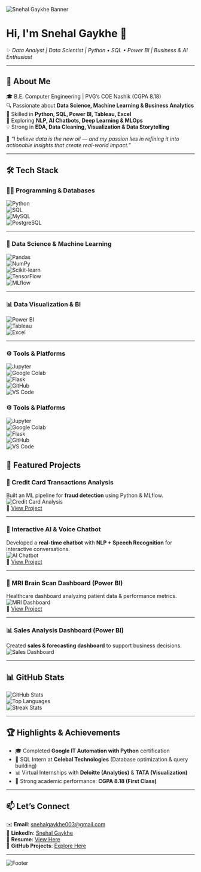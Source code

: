 <!-- Custom Banner -->
![Snehal Gaykhe Banner](https://capsule-render.vercel.app/api?type=waving&color=0:1E90FF,100:9370DB&height=180&section=header&text=Snehal%20Gaykhe%20|%20Data%20Analyst%20&%20Scientist&fontSize=30&fontColor=ffffff&animation=fadeIn&fontAlignY=35)

# Hi, I'm Snehal Gaykhe 👋  
✨ *Data Analyst | Data Scientist | Python • SQL • Power BI | Business & AI Enthusiast*  

---

## 🌟 About Me  
🎓 B.E. Computer Engineering | PVG’s COE Nashik (CGPA 8.18)  
🔍 Passionate about **Data Science, Machine Learning & Business Analytics**  
🐍 Skilled in **Python, SQL, Power BI, Tableau, Excel**  
🤖 Exploring **NLP, AI Chatbots, Deep Learning & MLOps**  
💡 Strong in **EDA, Data Cleaning, Visualization & Data Storytelling**  

💬 *“I believe data is the new oil — and my passion lies in refining it into actionable insights that create real-world impact.”*  

---
## 🛠️ Tech Stack  

### 👨‍💻 Programming & Databases  
![Python](https://img.shields.io/badge/Python-3776AB?style=flat-square&logo=python&logoColor=white)  
![SQL](https://img.shields.io/badge/SQL-005C84?style=flat-square&logo=postgresql&logoColor=white)  
![MySQL](https://img.shields.io/badge/MySQL-4479A1?style=flat-square&logo=mysql&logoColor=white)  
![PostgreSQL](https://img.shields.io/badge/PostgreSQL-4169E1?style=flat-square&logo=postgresql&logoColor=white)  

---

### 🤖 Data Science & Machine Learning  
![Pandas](https://img.shields.io/badge/Pandas-150458?style=flat-square&logo=pandas&logoColor=white)  
![NumPy](https://img.shields.io/badge/NumPy-013243?style=flat-square&logo=numpy&logoColor=white)  
![Scikit-learn](https://img.shields.io/badge/Scikit--learn-F7931E?style=flat-square&logo=scikit-learn&logoColor=white)  
![TensorFlow](https://img.shields.io/badge/TensorFlow-FF6F00?style=flat-square&logo=tensorflow&logoColor=white)  
![MLflow](https://img.shields.io/badge/MLflow-0194E2?style=flat-square&logo=mlflow&logoColor=white)  

---

### 📊 Data Visualization & BI  
![Power BI](https://img.shields.io/badge/Power%20BI-F2C811?style=flat-square&logo=powerbi&logoColor=black)  
![Tableau](https://img.shields.io/badge/Tableau-E97627?style=flat-square&logo=tableau&logoColor=white)  
![Excel](https://img.shields.io/badge/Excel-217346?style=flat-square&logo=microsoft-excel&logoColor=white)  

---

### ⚙️ Tools & Platforms  
![Jupyter](https://img.shields.io/badge/Jupyter-F37626?style=flat-square&logo=jupyter&logoColor=white)  
![Google Colab](https://img.shields.io/badge/Google%20Colab-F9AB00?style=flat-square&logo=googlecolab&logoColor=black)  
![Flask](https://img.shields.io/badge/Flask-000000?style=flat-square&logo=flask&logoColor=white)  
![GitHub](https://img.shields.io/badge/GitHub-181717?style=flat-square&logo=github&logoColor=white)  
![VS Code](https://img.shields.io/badge/VSCode-007ACC?style=flat-square&logo=visualstudiocode&logoColor=white)  


### ⚙️ Tools & Platforms  
![Jupyter](https://img.shields.io/badge/-Jupyter-F37626?style=for-the-badge&logo=jupyter&logoColor=white)  
![Google Colab](https://img.shields.io/badge/-Google%20Colab-F9AB00?style=for-the-badge&logo=googlecolab&logoColor=black)  
![Flask](https://img.shields.io/badge/-Flask-000000?style=for-the-badge&logo=flask&logoColor=white)  
![GitHub](https://img.shields.io/badge/-GitHub-181717?style=for-the-badge&logo=github&logoColor=white)  
![VS Code](https://img.shields.io/badge/-VSCode-007ACC?style=for-the-badge&logo=visualstudiocode&logoColor=white)  

</div>

## 🚀 Featured Projects  

### 🏦 Credit Card Transactions Analysis  
Built an ML pipeline for **fraud detection** using Python & MLflow.  
![Credit Card Analysis](https://raw.githubusercontent.com/snehalgaykhe/Credit-card-transaction/main/screenshot.png)  
🔗 [View Project](https://github.com/snehalgaykhe/Credit-card-transaction/tree/main)  

---

### 🤖 Interactive AI & Voice Chatbot  
Developed a **real-time chatbot** with **NLP + Speech Recognition** for interactive conversations.  
![AI Chatbot](https://raw.githubusercontent.com/snehalgaykhe/Interactive-AI-chatbot-and-voice-chatbot/main/screenshot.png)  
🔗 [View Project](https://github.com/snehalgaykhe/Interactive-AI-chatbot-and-voice-chatbot)  

---

### 🧠 MRI Brain Scan Dashboard (Power BI)  
Healthcare dashboard analyzing patient data & performance metrics.  
![MRI Dashboard](https://raw.githubusercontent.com/snehalgaykhe/PowerBI-BrainScan/main/screenshot.png)  
🔗 [View Project](https://github.com/snehalgaykhe/PowerBI-BrainScan)  

---

### 📊 Sales Analysis Dashboard (Power BI)  
Created **sales & forecasting dashboard** to support business decisions.  
![Sales Dashboard](https://raw.githubusercontent.com/snehalgaykhe/PowerBI-BrainScan/main/sales_dashboard.png)  

---

## 📊 GitHub Stats  

![GitHub Stats](https://github-readme-stats.vercel.app/api?username=snehalgaykhe&show_icons=true&theme=tokyonight)  
![Top Languages](https://github-readme-stats.vercel.app/api/top-langs/?username=snehalgaykhe&layout=compact&theme=tokyonight)  
![Streak Stats](https://github-readme-streak-stats.herokuapp.com/?user=snehalgaykhe&theme=tokyonight)  

---

## 🏆 Highlights & Achievements  
- 🎓 Completed **Google IT Automation with Python** certification  
- 🏢 SQL Intern at **Celebal Technologies** (Database optimization & query building)  
- 📊 Virtual Internships with **Deloitte (Analytics)** & **TATA (Visualization)**  
- 🏅 Strong academic performance: **CGPA 8.18 (First Class)**  

---

## 📫 Let’s Connect  
✉️ **Email**: snehalgaykhe003@gmail.com  
💼 **LinkedIn**: [Snehal Gaykhe](https://www.linkedin.com/in/snehal-gaykhe-740b64270)  
📂 **Resume**: [View Here](https://drive.google.com/file/d/1NXSweXTUzEluzjvAV2pOvGXUlFwDh9QX/view?usp=sharing)  
📁 **GitHub Projects**: [Explore Here](https://github.com/snehalgaykhe)  

---

<!-- Footer -->
![Footer](https://capsule-render.vercel.app/api?type=waving&color=0:9370DB,100:1E90FF&height=120&section=footer&text=Thanks%20for%20visiting!%20✨&fontSize=25&fontColor=ffffff)
